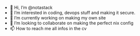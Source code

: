 - 👋 Hi, I’m @notastack
- 👀 I’m interested in coding, devops stuff and making it secure.
- 🌱 I’m currently working on making my own site
- 💞️ I’m looking to collaborate on making the perfect nix config
- 📫 How to reach me all infos in the cv

<!---
notastack/notastack is a ✨ special ✨ repository because its `README.md` (this file) appears on your GitHub profile.
You can click the Preview link to take a look at your changes.
--->
